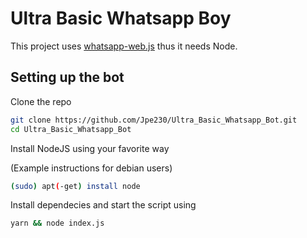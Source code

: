 # Ultra Basic Whatsapp Boy

This project uses [whatsapp-web.js](https://github.com/pedroslopez/whatsapp-web.js) thus it needs Node.

## Setting up the bot

Clone the repo

```bash
git clone https://github.com/Jpe230/Ultra_Basic_Whatsapp_Bot.git
cd Ultra_Basic_Whatsapp_Bot
```

Install NodeJS using your favorite way

(Example instructions for debian users)
```bash
(sudo) apt(-get) install node
```

Install dependecies and start the script using

```bash
yarn && node index.js
```
